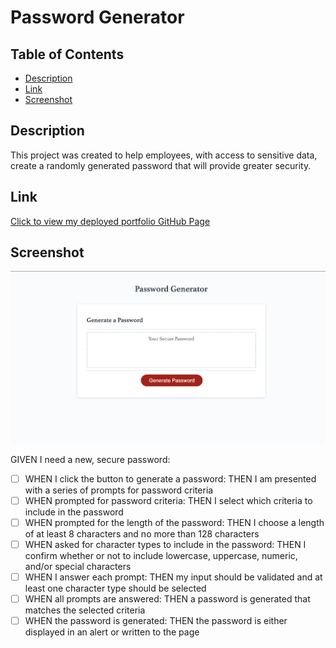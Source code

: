 # Password Generator

## Table of Contents
- [Description](#description)
- [Link](#link)
- [Screenshot](#screenshot)

## Description
This project was created to help employees, with access to sensitive data, create a randomly generated password that will provide greater security.

## Link
[Click to view my deployed portfolio GitHub Page](https://maggiemcc.github.io/generate-password/)

## Screenshot
![](./resources/screenshot.png)


GIVEN I need a new, secure password:
- [ ] WHEN I click the button to generate a password: THEN I am presented with a series of prompts for password criteria
- [ ] WHEN prompted for password criteria: THEN I select which criteria to include in the password
-  [ ] WHEN prompted for the length of the password: THEN I choose a length of at least 8 characters and no more than 128 characters
- [ ] WHEN asked for character types to include in the password: THEN I confirm whether or not to include lowercase, uppercase, numeric, and/or special characters
- [ ] WHEN I answer each prompt: THEN my input should be validated and at least one character type should be selected
- [ ] WHEN all prompts are answered: THEN a password is generated that matches the selected criteria
- [ ] WHEN the password is generated: THEN the password is either displayed in an alert or written to the page